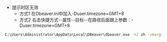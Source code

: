 * 提示时区无效
  * 方式1 在Dbeaver.ini中加入-Duser.timezone=GMT+8
  * 方式2 右击快捷方式--属性--目标--在路径后面跟上参数：-Duser.timezone=GMT+8

```bash
C:\Users\Administrator\AppData\Local\DBeaver\dbeaver.exe -nl zh -vmargs -Duser.timezone=GMT+8
```
